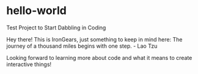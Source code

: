 # hello-world
Test Project to Start Dabbling in Coding

Hey there! This is IronGears, just something to keep in mind here: The journey of a thousand miles begins with one step. - Lao Tzu

Looking forward to learning more about code and what it means to create interactive things!

